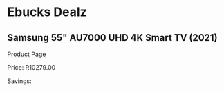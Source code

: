 
# Ebucks Dealz
## Samsung 55" AU7000 UHD 4K Smart TV (2021)
[Product Page](https://www.ebucks.com/web/shop/productSelected.do?prodId=1211646275&catId=363628796)

Price: R10279.00

Savings: 


	